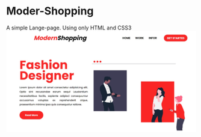 # Moder-Shopping
A simple Lange-page. Using only HTML and CSS3
![Image-Lange-page](https://github.com/andrezadesousa/Moder-Shopping/blob/master/assets/image/port1.jpg)
